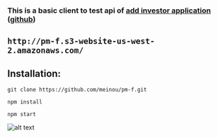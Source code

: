 

### This is a basic client to test api of [add investor application](https://parallelm.herokuapp.com/) ([github](https://github.com/meinou/pm))

## `http://pm-f.s3-website-us-west-2.amazonaws.com/`

## Installation:
`git clone https://github.com/meinou/pm-f.git`

`npm install`

`npm start`






![alt text](https://github.com/meinou/pm-f/blob/master/public/screen.png)



